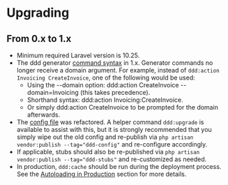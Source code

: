 # Upgrading
 
 ## From 0.x to 1.x
- Minimum required Laravel version is 10.25.
- The ddd generator [command syntax](README.md#usage) in 1.x. Generator commands no longer receive a domain argument. For example, instead of `ddd:action Invoicing CreateInvoice`, one of the following would be used:
    - Using the --domain option: ddd:action CreateInvoice --domain=Invoicing (this takes precedence).
    - Shorthand syntax: ddd:action Invoicing:CreateInvoice.
    - Or simply ddd:action CreateInvoice to be prompted for the domain afterwards.
- The [config file](config/ddd.php) was refactored. A helper command `ddd:upgrade` is available to assist with this, but it is strongly recommended that you simply wipe out the old config and re-publish via `php artisan vendor:publish --tag="ddd-config"` and re-configure accordingly.
- If applicable, stubs should also be re-published via `php artisan vendor:publish --tag="ddd-stubs"` and re-customized as needed.
- In production, `ddd:cache` should be run during the deployment process. See the [Autoloading in Production](README.md#autoloading-in-production) section for more details.
